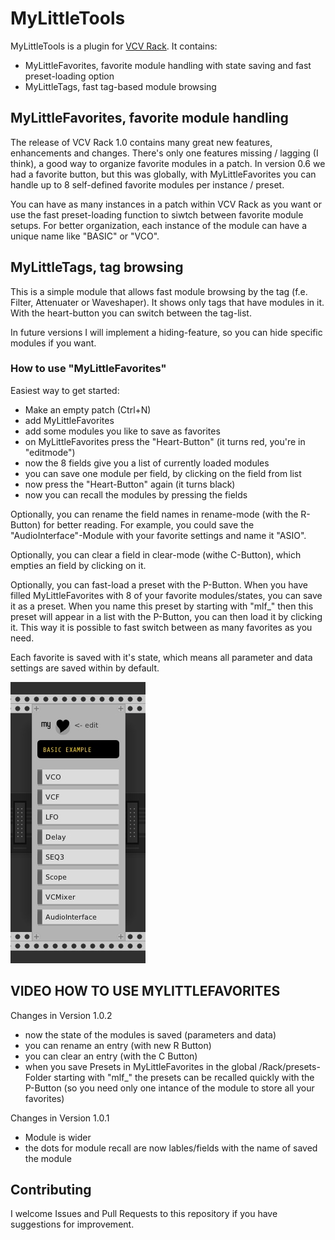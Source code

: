 
# MyLittleTools

MyLittleTools is a plugin for [VCV Rack](https://vcvrack.com). It
contains:

* MyLittleFavorites, favorite module handling with state saving and fast preset-loading option
* MyLittleTags, fast tag-based module browsing

## MyLittleFavorites, favorite module handling

The release of VCV Rack 1.0 contains many great new features, enhancements and changes. 
There's only one features missing / lagging (I think), a good way to organize favorite modules in a patch.
In version 0.6 we had a favorite button, but this was globally, with MyLittleFavorites
you can handle up to 8 self-defined favorite modules per instance / preset.

You can have as many instances in a patch within VCV Rack as you want or use the fast preset-loading function to siwtch between favorite module setups. For better organization, each instance of the module can have a unique name like "BASIC" or "VCO".

## MyLittleTags, tag browsing

This is a simple module that allows fast module browsing by the tag (f.e. Filter, Attenuater or Waveshaper). It shows only tags that have modules in it. With the heart-button you can switch between the tag-list.

In future versions I will implement a hiding-feature, so you can hide specific modules if you want.

### How to use "MyLittleFavorites"

Easiest way to get started:

* Make an empty patch (Ctrl+N)
* add MyLittleFavorites
* add some modules you like to save as favorites
* on MyLittleFavorites press the "Heart-Button" (it turns red, you're in "editmode")
* now the 8 fields give you a list of currently loaded modules
* you can save one module per field, by clicking on the field from list
* now press the "Heart-Button" again (it turns black)
* now you can recall the modules by pressing the fields

Optionally, you can rename the field names in rename-mode (with the R-Button) for better reading. For example, you could save the "AudioInterface"-Module with your favorite settings and name it "ASIO".

Optionally, you can clear a field in clear-mode (withe C-Button), which empties an field by clicking on it. 

Optionally, you can fast-load a preset with the P-Button. When you have filled MyLittleFavorites with 8 of your favorite modules/states, you can save it as a preset. When you name this preset by starting with "mlf_" then this preset will appear in a list with the P-Button, you can then load it by clicking it. This way it is possible to fast switch between as many favorites as you need.

Each favorite is saved with it's state, which means all parameter and data settings are saved within by default. 

![MyLittleFavorites](https://raw.githubusercontent.com/digitalhappens/MyLittleTools/master/screenshots/MyLittleFavoritesExample.jpg)

## VIDEO HOW TO USE MYLITTLEFAVORITES ##

Changes in Version 1.0.2

* now the state of the modules is saved (parameters and data)
* you can rename an entry (with new R Button)
* you can clear an entry (with the C Button)
* when you save Presets in MyLittleFavorites in the global /Rack/presets-Folder starting with "mlf_"
  the presets can be recalled quickly with the P-Button (so you need only one intance of the module to store all your favorites)

Changes in Version 1.0.1

* Module is wider
* the dots for module recall are now lables/fields with the name of saved the module

## Contributing

I welcome Issues and Pull Requests to this repository if you have suggestions for improvement.
